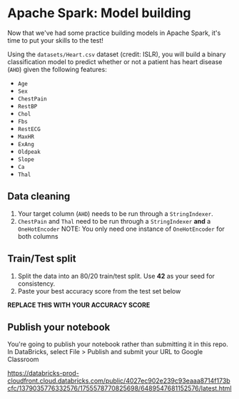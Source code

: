 # Apache Spark: Model building

Now that we've had some practice building models in Apache Spark, it's time to put your skills to the test!

Using the `datasets/Heart.csv` dataset (credit: ISLR), you will build a binary classification model to predict whether or not a patient has heart disease (`AHD`) given the following features:

- `Age`
- `Sex`
- `ChestPain`
- `RestBP`
- `Chol`
- `Fbs`
- `RestECG`
- `MaxHR`
- `ExAng`
- `Oldpeak`
- `Slope`
- `Ca`
- `Thal`

## Data cleaning
1. Your target column (`AHD`) needs to be run through a `StringIndexer`.
2. `ChestPain` and `Thal` need to be run through a `StringIndexer` **and** a `OneHotEncoder` NOTE: You only need one instance of `OneHotEncoder` for both columns


## Train/Test split
1. Split the data into an 80/20 train/test split. Use **42** as your seed for consistency.
2. Paste your best accuracy score from the test set below

**REPLACE THIS WITH YOUR ACCURACY SCORE**

## Publish your notebook
You're going to publish your notebook rather than submitting it in this repo. In DataBricks, select File > Publish and submit your URL to Google Classroom


https://databricks-prod-cloudfront.cloud.databricks.com/public/4027ec902e239c93eaaa8714f173bcfc/1379035776332576/1755578770825698/6489547681152576/latest.html